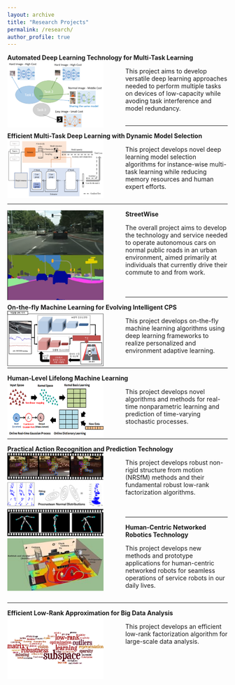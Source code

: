 ```yaml
---
layout: archive
title: "Research Projects"
permalink: /research/
author_profile: true
---
```

**Automated Deep Learning Technology for Multi-Task Learning**
<img src='/images/ADM.png' width="220" align="left" style="margin-right:50px">    
   
   This project aims to develop versatile deep learning approaches 
   needed to perform multiple tasks on devices of low-capacity 
   while avoding task interference and model redundancy.<br/><br/>

------
**Efficient Multi-Task Deep Learning with Dynamic Model Selection** 
<img src='/images/den4.png' width="220" align="left" style="margin-right:50px">      
   
   This project develops novel deep learning model selection algorithms 
   for instance-wise multi-task learning while reducing memory resources 
   and human expert efforts.<br/><br/>
   
-----
**StreetWise**
<img src='/images/streetwise3.png' width="220" align="left" style="margin-right:50px">    
   
   The overall project aims to develop the technology and service needed to operate
   autonomous cars on normal public roads in an urban environment, aimed primarily
   at individuals that currently drive their commute to and from work.<br/><br/><br/>
  
-----
**On-the-fly Machine Learning for Evolving Intelligent CPS**
<img src='/images/otfml.png' width="220" align="left" style="margin-right:50px">       
   
   This project develops on-the-fly machine learning algorithms using deep learning
   frameworks to realize personalized and environment adaptive learning.<br/><br/> 
  
-----  
**Human-Level Lifelong Machine Learning** 
<img src='/images/ml2.png' width="220" align="left" style="margin-right:50px">      
   
   This project develops novel algorithms and methods for real-time nonparametric
   learning and prediction of time-varying stochastic processes.<br/><br/>
   
-----   
**Practical Action Recognition and Prediction Technology** 
<img src='/images/nrsfm.png' width="220" align="left" style="margin-right:50px">        
   
   This project develops robust non-rigid structure from motion (NRSfM) methods and
   their fundamental robust low-rank factorization algorithms.<br/><br/><br/>
   
-----   
**Human-Centric Networked Robotics Technology** 
<img src='/images/human_centric.jpeg' width="220" height="120" align="left" style="margin-right:50px">     
   
   This project develops new methods and prototype applications for human-centric
   networked robots for seamless operations of service robots in our daily lives.<br/><br/>
    
-----   
**Efficient Low-Rank Approximation for Big Data Analysis** 
<img src='/images/bigdata.png' width="220" align="left" style="margin-right:50px">        
   
   This project develops an efficient low-rank factorization algorithm for large-scale
   data analysis.
  


